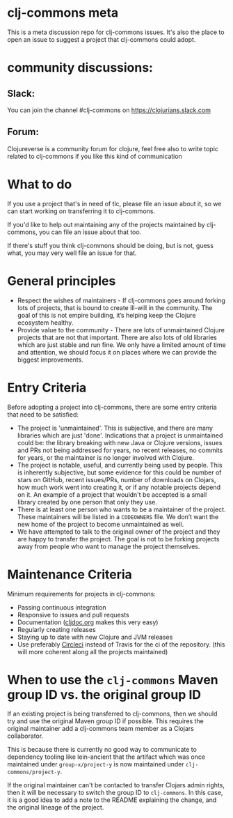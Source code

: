 # clj-commons meta

This is a meta discussion repo for clj-commons issues. It's also the place to open an issue to suggest a project that clj-commons could adopt.

# community discussions:

## Slack:

You can join the channel #clj-commons on https://clojurians.slack.com

## Forum:

Clojureverse is a community forum for clojure, feel free also to write topic related to clj-commons if you like this kind of communication


# What to do

If you use a project that's in need of tlc, please file an issue about it, so we can start working on transferring it to clj-commons.

If you'd like to help out maintaining any of the projects maintained by clj-commons, you can file an issue about that too.

If there's stuff you think clj-commons should be doing, but is not, guess what, you may very well file an issue for that.

# General principles

* Respect the wishes of maintainers - If clj-commons goes around forking lots of projects, that is bound to create ill-will in the community. The goal of this is not empire building, it’s helping keep the Clojure ecosystem healthy.
* Provide value to the community - There are lots of unmaintained Clojure projects that are not that important. There are also lots of old libraries which are just stable and run fine. We only have a limited amount of time and attention, we should focus it on places where we can provide the biggest improvements.

# Entry Criteria

Before adopting a project into clj-commons, there are some entry criteria that need to be satisfied:

* The project is 'unmaintained'. This is subjective, and there are many libraries which are just 'done'. Indications that a project is unmaintained could be: the library breaking with new Java or Clojure versions, issues and PRs not being addressed for years, no recent releases, no commits for years, or the maintainer is no longer involved with Clojure.
* The project is notable, useful, and currently being used by people. This is inherently subjective, but some evidence for this could be number of stars on GitHub, recent issues/PRs, number of downloads on Clojars, how much work went into creating it, or if any notable projects depend on it. An example of a project that wouldn't be accepted is a small library created by one person that only they use.
* There is at least one person who wants to be a maintainer of the project. These maintainers will be listed in a `CODEOWNERS` file. We don’t want the new home of the project to become unmaintained as well.
* We have attempted to talk to the original owner of the project and they are happy to transfer the project. The goal is not to be forking projects away from people who want to manage the project themselves.

# Maintenance Criteria

Minimum requirements for projects in clj-commons:

* Passing continuous integration
* Responsive to issues and pull requests
* Documentation ([cljdoc.org](https://cljdoc.org) makes this very easy)
* Regularly creating releases
* Staying up to date with new Clojure and JVM releases
* Use preferably [Circleci](https://circleci.com/) instead of Travis for the ci of the repository. (this will more coherent along all the projects maintained)

# When to use the `clj-commons` Maven group ID vs. the original group ID

If an existing project is being transferred to clj-commons, then we should try and use the original Maven group ID if possible. This requires the original maintainer add a clj-commons team member as a Clojars collaborator.

This is because there is currently no good way to communicate to dependency tooling like lein-ancient that the artifact which was once maintained under `group-x/project-y` is now maintained under `clj-commons/project-y`.

If the original maintainer can't be contacted to transfer Clojars admin rights, then it will be necessary to switch the group ID to `clj-commons`. In this case, it is a good idea to add a note to the README explaining the change, and the original lineage of the project.
